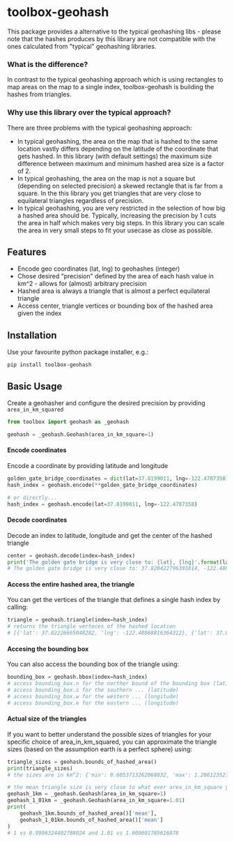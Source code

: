 # toolbox-geohash

This package provides a alternative to the typical geohashing libs - please note that the hashes produces by this library
are not compatible with the ones calculated from "typical" geohashing libraries. 

### What is the difference?

In contrast to the typical geohashing approach which is using rectangles to map areas on the map to a single index, 
toolbox-geohash is building the hashes from triangles.

### Why use this library over the typical approach?

There are three problems with the typical geohashing approach:

- In typical geohashing, the area on the map that is hashed to the same location vastly differs depending on the latitude of the coordinate that gets hashed. In this library (with default settings) the maximum size difference between maximum and minimum hashed area size is a factor of 2.
- In typical geohashing, the area on the map is not a square but (depending on selected precision) a skewed rectangle that is far from a square. In the this library you get triangles that are very close to equilateral triangles regardless of precision.
- In typical geohashing, you are very restricted in the selection of how big a hashed area should be. Typically, increasing the precision by 1 cuts the area in half which makes very big steps. In this library you can scale the area in very small steps to fit your usecase as close as possible.


## Features

- Encode geo coordinates (lat, lng) to geohashes (integer)
- Chose desired "precision" defined by the area of each hash value in km^2 - allows for (almost) arbitrary precision 
- Hashed area is always a triangle that is almost a perfect equilateral triangle
- Access center, triangle vertices or bounding box of the hashed area given the index
    

## Installation

Use your favourite python package installer, e.g.:
```
pip install toolbox-geohash
```


## Basic Usage

Create a geohasher and configure the desired precision by providing `area_in_km_squared`

```python
from toolbox import geohash as _geohash

geohash = _geohash.Geohash(area_in_km_square=1)
```

#### Encode coordinates

Encode a coordinate by providing latitude and longitude

```python
golden_gate_bridge_coordinates = dict(lat=37.8199011, lng=-122.4787358)
hash_index = geohash.encode(**golden_gate_bridge_coordinates)

# or directly...
hash_index = geohash.encode(lat=37.8199011, lng=-122.4787358)
```

#### Decode coordinates

Decode an index to latitude, longitude and get the center of the hashed triangle 
```python 
center = geohash.decode(index=hash_index)
print('The golden gate bridge is very close to: {lat}, {lng}'.format(lat=center.lat, lng=center.lng))
# The golden gate bridge is very close to: 37.820422796393814, -122.48007609149462
```

#### Access the entire hashed area, the triangle

You can get the vertices of the triangle that defines a single hash index by calling:
```python
triangle = geohash.triangle(index=hash_index)
# returns the triangle verteces of the hashed location
# [{'lat': 37.82226665048282, 'lng': -122.48068816364312}, {'lat': 37.81991667087469, 'lng': -122.4777825583044}, {'lat': 37.8190850320538, 'lng': -122.48175755307848}]
```

#### Accesing the bounding box

You can also access the bounding box of the triangle using:
```python
bounding_box = geohash.bbox(index=hash_index)
# access bounding_box.n for the norther bound of the bounding box (latitude)
# access bounding_box.s for the southern ... (latitude)
# access bounding_box.w for the western ... (longitude)
# access bounding_box.e for the eastern ... (longitude)
```

#### Actual size of the triangles

If you want to better understand the possible sizes of triangles for your specific choice of area_in_km_squared, 
you can approximate the triangle sizes (based on the assumption earth is a perfect sphere) using:

```python
triangle_sizes = geohash.bounds_of_hashed_area()
print(triangle_sizes)
# the sizes are in km^2: {'min': 0.6053713262068032, 'max': 1.206123527674693, 'mean': 0.9996324402788024}

# the mean triangle size is very close to what ever area_in_km_square you put in:
geohash_1km = _geohash.Geohash(area_in_km_square=1)
geohash_1_01km = _geohash.Geohash(area_in_km_square=1.01)
print(
    geohash_1km.bounds_of_hashed_area()['mean'],
    geohash_1_01km.bounds_of_hashed_area()['mean']
)
# 1 vs 0.9996324402788024 and 1.01 vs 1.009601785616878
```
